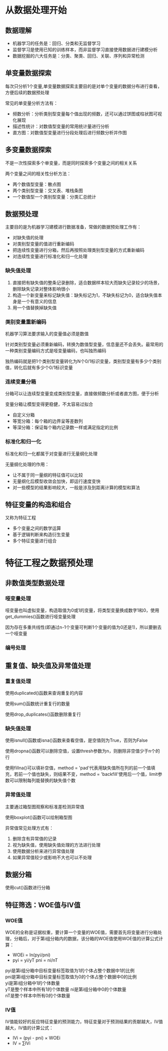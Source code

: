 # 从数据处理开始

## 数据理解

- 机器学习的任务是：回归、分类和无监督学习
- 监督学习是使用已知的训练样本，而非监督学习直接使用数据进行建模分析
- 数据挖掘的六大任务是：分类、聚类、回归、关联、序列和异常检测

## 单变量数据探索

每次只分析1个变量,单变量数据探索主要目的是对单个变量的数据分布进行查看，方便后续的数据预处理

常见的单变量分析方法有：
- 频数分析：分析类别型变量每个值出现的频数，还可以通过饼图或柱状图可视化展现
- 描述性统计：对数值型变量的常用统计量进行分析
- 直方图：对数值型变量进行分段处理后进行频数分析并作图

## 多变量数据探索

不是一次性探索多个单变量，而是同时探索多个变量之间的相关关系

两个变量之间的相关性分析方法：
- 两个数值型变量：散点图
- 两个类别型变量：交叉表、堆栈条图
- 一个数值型一个类别型变量：分类汇总统计

## 数据预处理

主要目的是为机器学习建模进行数据准备，常做的数据预处理工作有：
- 对缺失值的处理
- 对类别型变量的值进行重新编码
- 把连续性变量进行分箱，然后再按照处理类别型变量的方式重新编码
- 对连续性变量进行标准化和归一化处理

### 缺失值处理

1. 直接把有缺失值的整条记录删除，适合数据样本较大而缺失记录较少的场景，删除缺失记录对整体影响很小
2. 构造一个新变量来标记缺失值：缺失标记为1，不缺失标记为0，适合缺失值本身是一个有意义的信息
3. 用一个值替换掉缺失值

### 类别变量重新编码

机器学习算法要求输入的变量值必须是数值

针对类别型变量必须重新编码，转换为数值型变量，信息量还不会丢失。最常用的一种类别变量编码方式是哑变量编码，也叫独热编码

独热编码就是把1个类别型变量转化为N个0/1标识变量，类别型变量有多少个类别值，转化后就有多少个0/1标识变量

### 连续变量分箱

分箱可以让连续型变量变成类别型变量，直接做频数分析或者直方图，便于分析

变量分箱让模型变得更稳健，不太容易过拟合

- 自定义分箱
- 等宽分箱：每个箱的边界呈等差数列
- 等深分箱：保证每个箱内记录数一样或满足指定的比例

### 标准化和归一化

标准化和归一化都属于对变量进行无量纲化处理

无量纲化处理的作用：
- 让不属于同一量纲的特征值可以比较
- 无量纲化后模型收敛会加快，即运行速度变快
- 对一些模型的结果影响较大，一般是涉及到距离计算的模型和算法

## 特征变量的构造和组合

又称为特征工程

- 多个变量之间的数学运算
- 基于逻辑判断来构造衍生变量
- 多个特征变量进行组合

# 特征工程之数据预处理

## 非数值类型数据处理

### 哑变量处理

哑变量也叫虚拟变量，构造取值为0或1的变量，将类型变量换成数字1和0，使用get_dummies()函数进行哑变量处理

因为存在多重共线性(即通过n-1个变量可判断1个变量的值为0还是1)，所以要删去一个哑变量

### 编号处理

## 重复值、缺失值及异常值处理

### 重复值处理

使用duplicated()函数来查询重复的内容

使用sum()函数统计重复行的数量

使用drop_duplicates()函数删除重复行

### 缺失值处理

使用isnull()函数或isna()函数来查看空值，是空值则为True，否则为False

使用dropna()函数可以删除空值，设置thresh参数为n，则删除非空值少于n个的行

使用fillna()可以填补空值，method = 'pad'代表用缺失值所在列的前一个值填充，若前一个值也缺失，则结果不变，method = 'backfill'使用后一个值，limit参数可以限制每列能替换的缺失值个数

### 异常值处理

主要通过箱型图观察和标准差检测异常值

使用boxplot()函数可以绘制箱型图

异常值常见处理方式有：
1. 删除含有异常值的记录
2. 视为缺失值，使用缺失值处理的方法进行处理
3. 使用数据分析来进行异常值处理
4. 如果异常值较少或影响不大也可以不处理

## 数据分箱

使用cut()函数进行分箱

## 特征筛选：WOE值与IV值

### WOE值

WOE的全称是证据权重，要计算一个变量的WOE值，需要首先将变量进行分箱处理，分箱后，对于第i组分箱内的数据，该分箱的WOE值使用WOE值的计算公式计算：  
- WOEi = ln(pyi/pni)
- pyi = yi/yT    pni = ni/nT

pyi是第i组分箱中目标变量标签取值为1的个体占整个数据中1的比例  
pni是第i组分箱中目标变量标签取值为0的个体占整个数据中0的比例  
yi是第i组分箱中1的个体数量  
yT是整个样本中所有1的个体数量
ni是第i组分箱中0的个体数量  
nT是整个样本中所有0的个体数量

### IV值

IV值能较好的反应特征变量的预测能力，特征变量对于预测结果的贡献越大，IV值越大，IV值的计算公式：  
- IVi = (pyi - pni) × WOEi
- IV = ∑IVi
